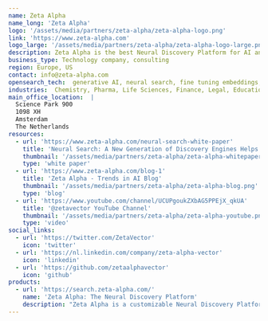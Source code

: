```yaml
---
name: Zeta Alpha
name_long: 'Zeta Alpha'
logo: '/assets/media/partners/zeta-alpha/zeta-alpha-logo.png'
link: 'https://www.zeta-alpha.com'
logo_large: '/assets/media/partners/zeta-alpha/zeta-alpha-logo-large.png'
description: Zeta Alpha is the best Neural Discovery Platform for AI and beyond. Use state-of-the-art Neural Search and Generative AI to improve how you and your team discover, organize and share internal knowledge. Make better decisions, avoid reinventing the wheel, make staying in the know effortless, and make an impact with your work faster.
business_type: Technology company, consulting
region: Europe, US
contact: info@zeta-alpha.com
opensearch_tech:  generative AI, neural search, fine tuning embeddings, recommendations, analytics, vector-based search
industries:  Chemistry, Pharma, Life Sciences, Finance, Legal, Education
main_office_location:  |
  Science Park 900
  1098 XH
  Amsterdam
  The Netherlands
resources:
  - url: 'https://www.zeta-alpha.com/neural-search-white-paper'
    title: 'Neural Search: A New Generation of Discovery Engines Helps You Do More with Less'
    thumbnail: '/assets/media/partners/zeta-alpha/zeta-alpha-whitepaper.png'
    type: 'white paper'
  - url: 'https://www.zeta-alpha.com/blog-1'
    title: 'Zeta Alpha - Trends in AI Blog'
    thumbnail: '/assets/media/partners/zeta-alpha/zeta-alpha-blog.png'
    type: 'blog'
  - url: 'https://www.youtube.com/channel/UCUPgoukZXbAG5PPEjX_qkUA'
    title: '@zetavector YouTube Channel'
    thumbnail: '/assets/media/partners/zeta-alpha/zeta-alpha-youtube.png'
    type: 'video'
social_links:
  - url: 'https://twitter.com/ZetaVector'
    icon: 'twitter'
  - url: 'https://nl.linkedin.com/company/zeta-alpha-vector'
    icon: 'linkedin'
  - url: 'https://github.com/zetaalphavector'
    icon: 'github'
products:
  - url: 'https://search.zeta-alpha.com/'
    name: 'Zeta Alpha: The Neural Discovery Platform'
    description: "Zeta Alpha is a customizable Neural Discovery Platform for Enterprise. Leverage Neural Search on your private content in any domain, at scale and with secure access control. Connect people with knowledge, unlock existing information silo's, and find expertise inside and outside your organization. Our infrastructure and engineering provides the best ingredients for a state-of-the-art managed neural search solution today. Zeta Alpha’s experts help you to quickly benefit from neural search and natural language understanding technologies, and the way we combine search and knowledge tools helps you create a complete solution to discover, organize, and share the knowledge to make better decisions, in AI, in R&D, and beyond."
---
```

